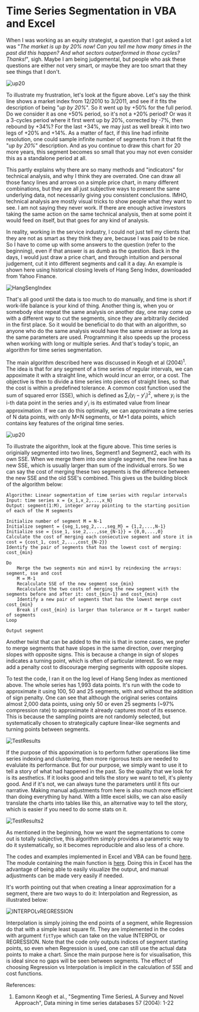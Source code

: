 # Time Series Segmentation in VBA and Excel

When I was working as an equity strategist, a question that I got asked a lot was "_The market is up by 20% now! Can you tell me how many times in the past did this happen? And what sectors outperformed in those cycles? Thanks!_", sigh. Maybe I am being judgemental, but people who ask these questions are either not very smart, or maybe they are too smart that they see things that I don't.

![up20](Screenshots/example01.jpg)

To illustrate my frustration, let's look at the figure above. Let's say the think line shows a market index from 12/2010 to 3/2011, and see if it fits the description of being "_up by 20%_". So it went up by +50% for the full period. Do we consider it as one +50% period, so it's not a +20% period? Or was it a 3-cycles period where it first went up by 20%, corrected by -7%, then rebound by +34%? For the last +34%, we may just as well break it into two legs of +20% and +14%. As a matter of fact, if this line had infinite resolution, one could sample infinite number of segments from it that fit the "_up by 20%_" description. And as you continue to draw this chart for 20 more years, this segment becomes so small that you may not even consider this as a standalone period at all.

This partly explains why there are so many methods and "indicators" for technical analysis, and why I think they are overrated. One can draw all those fancy lines and arrows on a simple price chart, in many different combinations, but they are all just subjective ways to present the same underlying data, not necessarily giving you consistent conclusions. IMHO, technical analysis are mostly visual tricks to show people what they want to see. I am not saying they never work. If there are enough active investors taking the same action on the same technical analysis, then at some point it would feed on itself, but that goes for any kind of analysis.

In reality, working in the service industry, I could not just tell my clients that they are not as smart as they think they are, because I was paid to be nice. So I have to come up with some answers to the question (refer to the beginning), even if that answer is as dumb as the question. Back in the days, I would just draw a price chart, and through intuition and personal judgement, cut it into different segments and call it a day. An example is shown here using historical closing levels of Hang Seng Index, downloaded from Yahoo Finance.

![HangSengIndex](Screenshots/results_manual.jpg)

That's all good until the data is too much to do manually, and time is short if work-life balance is your kind of thing. Another thing is, when you or somebody else repeat the same analysis on another day, one may come up with a different way to cut the segments, since they are arbitrarily decided in the first place. So it would be beneficial to do that with an algorithm, so anyone who do the same analysis would have the same answer as long as the same parameters are used. Programming it also speeds up the process when working with long or multiple series. And that's today's topic, an algorithm for time series segmentation.

The main algorithm described here was discussed in Keogh et al (2004)<sup>1</sup>. The idea is that for any segment of a time series of regular intervals, we can appoximate it with a straight line, which would incur an error, or a cost. The objective is then to divide a time series into pieces of straight lines, so that the cost is within a predefined tolerance. A common cost function used the sum of squared error (SSE), which is defined as $\sum_i (y_i - y'_{i})^2$, where $y_i$ is the i-th data point in the series and $y'_i$ is its estimated value from linear approximation. If we can do this optimally, we can approximate a time series of N data points, with only M<N segments, or M+1 data points, which contains key features of the original time series.

![up20](Screenshots/example02.jpg)

To illustrate the algorithm, look at the figure above. This time series is originially segmented into two lines, Segment1 and Segment2, each with its own SSE. When we merge them into one single segment, the new line has a new SSE, which is usually larger than sum of the individual errors. So we can say the cost of merging these two segments is the difference between the new SSE and the old SSE's combined. This gives us the building block of the algorithm below:

```
Algorithm: Linear segmentation of time series with regular intervals
Input: time series x = {x_1,x_2,...,x_N}
Output: segment(1:M), integer array pointing to the starting position of each of the M segments

Initialize number of segment M = N-1
Initialize segment = {seg_1,seg_2,...,seg_M} = {1,2,...,N-1}
Initialize sse = {sse_1, sse_2,...,sse_{N-1}} = {0,0,...,0}
Calculate the cost of merging each consecutive segment and store it in cost = {cost_1, cost_2,...,cost_{N-2}}
Identify the pair of segments that has the lowest cost of merging: cost_{min}

Do
	Merge the two segments min and min+1 by reindexing the arrays: segment, sse and cost
	M = M-1
	Recalculate SSE of the new segment sse_{min}
	Recalculate the two costs of merging the new segment with the segments before and after it: cost_{min-1} and cost_{min}
	Identify a new pair of segments that has the lowest merge cost cost_{min}
	Break if cost_{min} is larger than tolerance or M = target number of segments
Loop

Output segment
```

Another twist that can be added to the mix is that in some cases, we prefer to merge segments that have slopes in the same direction, over merging slopes with opposite signs. This is because a change in sign of slopes indicates a turning point, which is often of particular interest. So we may add a penalty cost to discourage merging segments with opposite slopes.

To test the code, I ran it on the log level of Hang Seng Index as mentioned above. The whole series has 1,993 data points. It's run with the code to approximate it using 100, 50 and 25 segments, with and without the addition of sign penalty. One can see that although the original series contains almost 2,000 data points, using only 50 or even 25 segments (~97% compression rate) to approximate it already captures most of its essence. This is because the sampling points are not randomly selected, but systematically chosen to strategically capture linear-like segments and turning points between segments.

![TestResults](Screenshots/results01.jpg)

If the purpose of this appoximation is to perform futher operations like time series indexing and clustering, then more rigorous tests are needed to evalulate its performance. But for our purpose, we simply want to use it to tell a story of what had happened in the past. So the quality that we look for is its aesthetics. If it looks good and tells the story we want to tell, it's plenty good. And if it's not, we can always tune the parameters until it fits our narrative. Making manual adjustments from here is also much more efficient than doing everything by hand. With a little excel skills, we can also easily translate the charts into tables like this, an alternative way to tell the story, which is easier if you need to do some stats on it.

![TestResults2](Screenshots/results02.jpg)

As mentioned in the beginning, how we want the segmentations to come out is totally subjective, this algorithm simply provides a parametric way to do it systematically, so it becomes reproducible and also less of a chore.

The codes and examples implemented in Excel and VBA can be found [here](TS_Segmentation.xlsm). The module containing the main function is [here](mTSSeg.bas). Doing this in Excel has the advantage of being able to easily visualize the output, and manual adjustments can be made very easily if needed.

It's worth pointing out that when creating a linear approximation for a segment, there are two ways to do it: Interpolation and Regression, as illustrated below:

![INTERPOLvREGRESSION](Screenshots/example03.jpg)

Interpolation is simply joining the end points of a segment, while Regression do that with a simple least square fit. They are implemented in the codes with argument `fitType` which can take on the value INTERPOL or REGRESSION. Note that the code only outputs indices of segment starting points, so even when Regression is used, one can still use the actual data points to make a chart. Since the main purpose here is for visualisation, this is ideal since no gaps will be seen between segments. The effect of choosing Regression vs Interpolation is implicit in the calculation of SSE and cost functions.

References:
1. Eamonn Keogh et al., "Segmenting Time SeriesL A Survey and Novel Approach", Data mining in time series databases 57 (2004): 1-22
